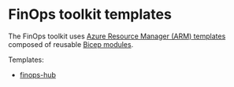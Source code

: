 # FinOps toolkit templates

The FinOps toolkit uses [Azure Resource Manager (ARM) templates](https://learn.microsoft.com/azure/azure-resource-manager/templates) composed of reusable [Bicep modules](./modules).

Templates:

- [finops-hub](./finops-hub.md)

